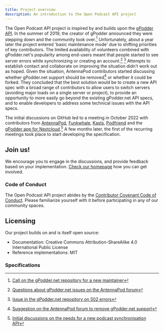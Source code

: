```yaml
---
title: Project overview
description: An introduction to the Open Podcast API project
---
```


The Open Podcast API project is inspired by and builds upon the [gPodder API](https://gpoddernet.readthedocs.io/en/latest/api/index.html). In the summer of 2019, the creator of gPodder announced they were stepping down and the community took over.[^1] Unfortunately, about a year later the project entered 'basic maintenance mode' due to shifting priorities of key contributors. The limited availability of volunteers combined with gPodder.net's popularity among end-users meant that people started to see server errors while synchronizing or creating an account.[^2] [^3] Attempts to establish contact and collaborate on improving the situation didn't work out as hoped. Given the situation, AntennaPod contributors started discussing whether gPodder.net support should be removed[^4] or whether it could be forked. They concluded that the best solution would be to create a new API spec with a broad range of contributors to allow users to switch servers (avoiding major loads on a single server or project), to provide an opportunity to more easily go beyond the existing gPodder.net API specs, and to enable developers to address some technical issues with the API specs.

The initial discussions on GitHub led to a meeting in October 2022 with contributors from [AntennaPod](https://github.com/AntennaPod/AntennaPod/), [Funkwhale](https://dev.funkwhale.audio/), [Kasts](https://invent.kde.org/multimedia/kasts), [Podfriend](https://github.com/MartinMouritzen/Podfriend) and the [gPodder app for Nextcloud](https://github.com/thrillfall/nextcloud-gpodder).[^5] A few months later, the first of the recurring meetings took place to start developing the specification.

## Join us!

We encourage you to engage in the discussions, and provide feedback based on your implementation. [Check our homepage](/) how you can get involved.

### Code of Conduct

The Open Podcast API project abides by the [Contributor Covenant Code of Conduct](/docs/coc). Please familiarize yourself with it before participating in any of our community spaces.

## Licensing

Our project builds on and is itself open source:

- Documentation: Creative Commons Attribution-ShareAlike 4.0 International Public License
- Reference implementations: MIT

### Specifications

[^1]: [Call on the gPodder.net repository for a new maintainer](https://github.com/gpodder/mygpo/blob/81e3d13e00e6c3d6db7ee6a22734041bf6fde128/maintainer-needed.md)
[^2]: [Questions about gPodder.net issues on the AntennaPod forum](https://forum.antennapod.org/t/problem-with-gpodder-net/374)
[^3]: [Issue in the gPodder.net repository on 502 errors](https://github.com/gpodder/mygpo/issues/527)
[^4]: [Suggestion on the AntennaPod forum to remove gPodder.net support](https://forum.antennapod.org/t/should-gpodder-net-be-supported-long-term/396)
[^5]: [Initial discussions on the needs for a new podcast synchronisation API](https://github.com/thrillfall/nextcloud-gpodder/discussions/91)
